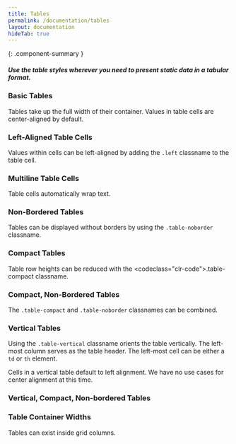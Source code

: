 ```yaml
---
title: Tables
permalink: /documentation/tables
layout: documentation
hideTab: true
---
```


{: .component-summary }
##### Use the table styles wherever you need to present static data in a tabular format.

### Basic Tables

Tables take up the full width of their container. Values in table cells are center-aligned by default.


<clr-tables-basic-demo></clr-tables-basic-demo>

### Left-Aligned Table Cells

Values within cells can be left-aligned by adding the
<code class="clr-code">.left</code> classname to the table cell.

<clr-tables-leftcell-demo></clr-tables-leftcell-demo>

### Multiline Table Cells

Table cells automatically wrap text.


<clr-tables-multiline-demo></clr-tables-multiline-demo>

### Non-Bordered Tables

Tables can be displayed without borders by using the
<code class="clr-code">.table-noborder</code> classname.

<clr-tables-noborder-demo></clr-tables-noborder-demo>

### Compact Tables

Table row heights can be reduced with the <codeclass="clr-code">.table-compact</code> classname.

<clr-tables-compact-demo></clr-tables-compact-demo>

### Compact, Non-Bordered Tables

The <code class="clr-code">.table-compact</code> and
<code class="clr-code">.table-noborder</code> classnames can be combined.

<clr-tables-compact-noborder-demo></clr-tables-compact-noborder-demo>

### Vertical Tables

Using the <code class="clr-code">.table-vertical</code> classname orients the table vertically.
The left-most column serves as the table header. The left-most cell can be either a
<code class="clr-code">td</code> or
<code class="clr-code">th</code> element.

Cells in a vertical table default to left alignment. We have no use cases for center alignment at this time.

<clr-tables-vertical-demo></clr-tables-vertical-demo>

### Vertical, Compact, Non-bordered Tables
<clr-tables-vertical-noborder-compact-demo></clr-tables-vertical-noborder-compact-demo>

### Table Container Widths

Tables can exist inside grid columns.

<clr-tables-width-demo></clr-tables-width-demo>
